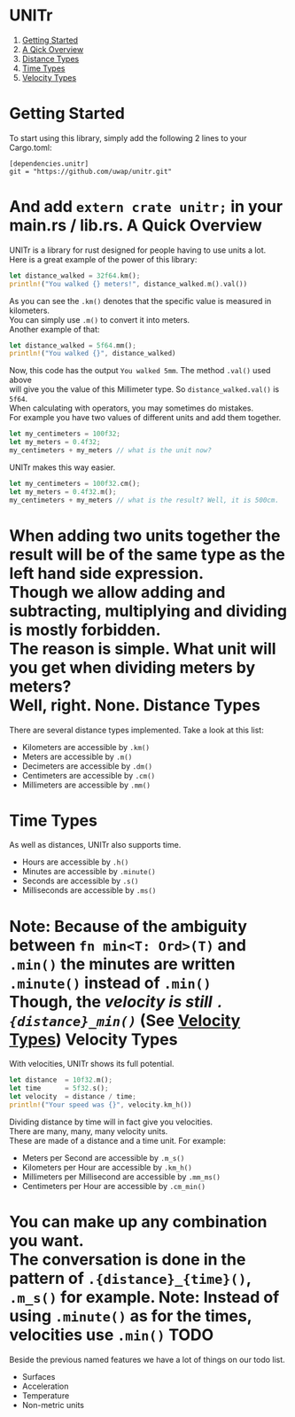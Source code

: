 UNITr
=====
1. [Getting Started](#getting-started)
2. [A Qick Overview](#a-quick-overview)
3. [Distance Types](#distance-types)
4. [Time Types](#time-types)
5. [Velocity Types](#velocity-types)

Getting Started
===============
To start using this library, simply add the following 2 lines to your Cargo.toml:
```
[dependencies.unitr]
git = "https://github.com/uwap/unitr.git"
```
And add `extern crate unitr;` in your main.rs / lib.rs.
A Quick Overview
================
UNITr is a library for rust designed for people having to use units a lot.  
Here is a great example of the power of this library:  
```rust
let distance_walked = 32f64.km();
println!("You walked {} meters!", distance_walked.m().val())
```
As you can see the `.km()` denotes that the specific value is measured in kilometers.  
You can simply use `.m()` to convert it into meters.  
Another example of that:
```rust
let distance_walked = 5f64.mm();
println!("You walked {}", distance_walked)
```
Now, this code has the output `You walked 5mm`. The method `.val()` used above  
will give you the value of this Millimeter type. So `distance_walked.val()` is `5f64`.  
When calculating with operators, you may sometimes do mistakes.  
For example you have two values of different units and add them together.  
```rust
let my_centimeters = 100f32;
let my_meters = 0.4f32;
my_centimeters + my_meters // what is the unit now?
```
UNITr makes this way easier.
```rust
let my_centimeters = 100f32.cm();
let my_meters = 0.4f32.m();
my_centimeters + my_meters // what is the result? Well, it is 500cm.
```
When adding two units together the result will be of the same type as the left hand side expression.  
Though we allow adding and subtracting, multiplying and dividing is mostly forbidden.  
The reason is simple. What unit will you get when dividing meters by meters?  
Well, right. None.
Distance Types
==============
There are several distance types implemented. Take a look at this list:
* Kilometers are accessible by `.km()`
* Meters are accessible by `.m()`
* Decimeters are accessible by `.dm()`
* Centimeters are accessible by `.cm()`
* Millimeters are accessible by `.mm()`

Time Types
==========
As well as distances, UNITr also supports time.
* Hours are accessible by `.h()`
* Minutes are accessible by `.minute()`
* Seconds are accessible by `.s()`
* Milliseconds are accessible by `.ms()`

__Note: Because of the ambiguity between `fn min<T: Ord>(T)` and `.min()` the minutes are written `.minute()` instead of `.min()`__  
Though, the _velocity is still `.{distance}_min()`_ (See [Velocity Types](#velocity-types))
Velocity Types
==============
With velocities, UNITr shows its full potential.  
```rust
let distance  = 10f32.m();
let time      = 5f32.s();
let velocity  = distance / time;
println!("Your speed was {}", velocity.km_h())
```
Dividing distance by time will in fact give you velocities.  
There are many, many, many velocity units.  
These are made of a distance and a time unit. For example:  
* Meters per Second are accessible by `.m_s()`
* Kilometers per Hour are accessible by `.km_h()`
* Millimeters per Millisecond are accessible by `.mm_ms()`
* Centimeters per Hour are accessible by `.cm_min()`

You can make up any combination you want.  
The conversation is done in the pattern of `.{distance}_{time}()`, `.m_s()` for example.
__Note: Instead of using `.minute()` as for the times, velocities use `.min()`__
TODO
====
Beside the previous named features we have a lot of things on our todo list.  
* Surfaces
* Acceleration
* Temperature
* Non-metric units

